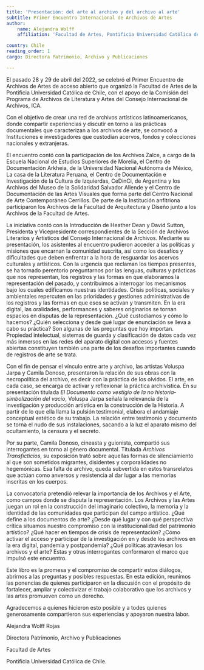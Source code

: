 ```yaml
---
title: 'Presentación: del arte al archivo y del archivo al arte'
subtitle: Primer Encuentro Internacional de Archivos de Artes
author: 
    name: Alejandra Wolff
    affiliation: 'Facultad de Artes, Pontificia Universidad Católica de Chile.'

country: Chile
reading_order: 1 
cargo: Directora Patrimonio, Archivo y Publicaciones

---
```

El pasado 28 y 29 de abril del 2022, se celebró el Primer Encuentro de
Archivos de Artes de acceso abierto que organizó la Facultad de Artes de
la Pontificia Universidad Católica de Chile, con el apoyo de la Comisión
del Programa de Archivos de Literatura y Artes del Consejo Internacional
de Archivos, ICA.

Con el objetivo de crear una red de archivos artísticos
latinoamericanos, donde compartir experiencias y discutir en torno a las prácticas documentales que caracterizan a los archivos de arte, se
convocó a Instituciones e investigadores que custodian acervos, fondos y colecciones nacionales y extranjeras.

El encuentro contó con la participación de los Archivos Zalce, a cargo
de la Escuela Nacional de Estudios Superiores de Morelia, el Centro de
Documentación Arkheia, de la Universidad Nacional Autónoma de México, La casa de la Literatura Peruana, el Centro de Documentación e
Investigación de la Cultura de Izquierdas, CeDinCi, de Argentina y los
Archivos del Museo de la Solidaridad Salvador Allende y el Centro de
Documentación de las Artes Visuales que forma parte del Centro Nacional de Arte Contemporáneo Cerrillos. De parte de la Institución anfitriona participaron los Archivos de la Facultad de Arquitectura y Diseño junto a los Archivos de la Facultad de Artes.

La iniciativa contó con la Introducción de Heather Dean y David Sutton, Presidenta y Vicepresidente correspondientes de la Sección de Archivos Literarios y Artísticos del Consejo Internacional de Archivos. Mediante su presentación, los asistentes al encuentro pudieron acceder a las políticas y misiones que encarnan la comunidad suscrita, así como los desafíos y dificultades que deben enfrentar a la hora de resguardar los acervos culturales y artísticos. Con la urgencia que reclaman los tiempos presentes, se ha tornado perentorio preguntarnos por las lenguas, culturas y prácticas que nos representan, los registros y las formas en que elaboramos la representación del pasado, y contribuimos a interrogar los mecanismos bajo los cuales edificamos nuestras identidades. Crisis políticas, sociales y ambientales repercuten en las prioridades y gestiones administrativas de los registros y las formas en que esos se activan y transmiten. En la era digital, las oralidades, performances y saberes originarios se tornan espacios en disputas de la representación. ¿Qué custodiamos y cómo lo hacemos? ¿Quién selecciona y desde qué lugar de enunciación se lleva a cabo su práctica? Son algunas de las preguntas que hoy importan. Propiedad intelectual, sistemas de guarda y clasificación de datos cada vez más inmersos en las redes del aparato digital con accesos y fuentes abiertas constituyen también una parte de los desafíos importantes cuando de registros de arte se trata.

Con el fin de pensar el vínculo entre arte y archivo, las artistas
Voluspa Jarpa y Camila Donoso, presentaron la relación de sus obras con la necropolítica del archivo, es decir con la práctica de los olvidos.
El arte, en cada caso, se encarga de activar y reflexionar la práctica
archivística. En su presentación titulada *El Documento como vestigio de la no historia-simbolización del vacío*, Voluspa Jarpa señala la
relevancia de la investigación y producción artística en la construcción de la Historia. A partir de lo que ella llama la pulsión testimonial, elabora el andamiaje conceptual estético de su trabajo. La relación entre testimonio y documento se torna el nudo de sus instalaciones, sacando a la luz el aparato mismo del ocultamiento, la censura y el secreto.

Por su parte, Camila Donoso, cineasta y guionista, compartió sus
interrogantes en torno al género documental. Titulada *Archivos
Transficticios*, su exposición trató sobre aquellas formas de
silenciamiento al que son sometidos migrantes, disidentes y
corporalidades no hegemónicas. Esa falta de archivo, queda subvertida en estos transrelatos que actúan como anversos y resistencia al dar lugar a las memorias inscritas en los cuerpos.

La convocatoria pretendió relevar la importancia de los Archivos y el
Arte, como campos donde se disputa la representación. Los Archivos y las Artes juegan un rol en la construcción del imaginario colectivo, la memoria y la identidad de las comunidades que participan del campo
artístico. ¿Qué define a los documentos de arte? ¿Desde qué lugar y con qué perspectiva crítica situamos nuestro compromiso con la
institucionalidad del patrimonio artístico? ¿Qué hacer en tiempos de
crisis de representación? ¿Cómo activar el acceso y participar de la
investigación en y desde los archivos en la era digital, pandemia y
postpandemia? ¿Qué políticas atraviesan los archivos y el arte? Estas y otras interrogantes conformaron el marco que impulsó este encuentro.

Este libro es la promesa y el compromiso de compartir estos diálogos,
abrirnos a las preguntas y posibles respuestas. En esta edición,
reunimos las ponencias de quienes participaron en la discusión con el
propósito de fortalecer, ampliar y colectivizar el trabajo colaborativo que los archivos y las artes promueven como un derecho.

Agradecemos a quienes hicieron esto posible y a todes quienes
generosamente compartieron sus experiencias y apoyaron nuestra labor.

Alejandra Wolff Rojas

Directora Patrimonio, Archivo y Publicaciones

Facultad de Artes

Pontificia Universidad Católica de Chile.
